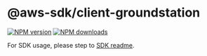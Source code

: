# @aws-sdk/client-groundstation

[![NPM version](https://img.shields.io/npm/v/@aws-sdk/client-groundstation/beta.svg)](https://www.npmjs.com/package/@aws-sdk/client-groundstation)
[![NPM downloads](https://img.shields.io/npm/dm/@aws-sdk/client-groundstation.svg)](https://www.npmjs.com/package/@aws-sdk/client-groundstation)

For SDK usage, please step to [SDK readme](https://github.com/aws/aws-sdk-js-v3).
